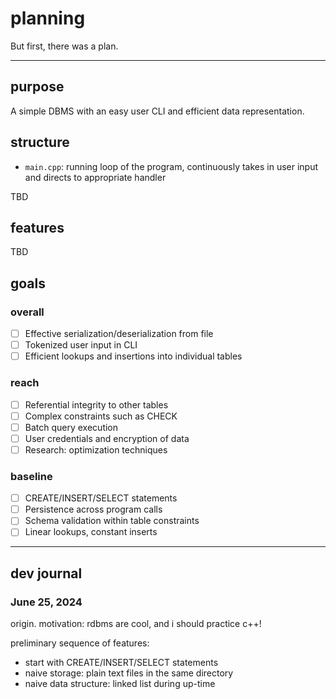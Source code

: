 # planning

But first, there was a plan.

---

## purpose

A simple DBMS with an easy user CLI and efficient data representation.

## structure

* `main.cpp`: running loop of the program, continuously takes in user input and directs to appropriate handler

TBD

## features

TBD

## goals

### overall
- [ ] Effective serialization/deserialization from file
- [ ] Tokenized user input in CLI
- [ ] Efficient lookups and insertions into individual tables

### reach
- [ ] Referential integrity to other tables
- [ ] Complex constraints such as CHECK
- [ ] Batch query execution
- [ ] User credentials and encryption of data
- [ ] Research: optimization techniques

### baseline
- [ ] CREATE/INSERT/SELECT statements
- [ ] Persistence across program calls
- [ ] Schema validation within table constraints
- [ ] Linear lookups, constant inserts

---
## dev journal


### June 25, 2024

origin. motivation: rdbms are cool, and i should practice c++!

preliminary sequence of features:
* start with CREATE/INSERT/SELECT statements
* naive storage: plain text files in the same directory
* naive data structure: linked list during up-time

